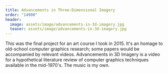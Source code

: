 ```yaml
---
title: Advancements in Three-Dimensional Imagery
order: "14900"
header:
  image: assets/image/advancements-in-3d-imagery.jpg
  teaser: assets/image/advancements-in-3d-imagery.jpg
---
```


<p>
  This was the final project for an art course I took in 2015.  It's an homage to old-school computer graphics research; some papers would be accompanied by relevant videos.  Advancements in 3D Imagery is a video for a hypothetical literature review of computer graphics techniques available in the mid-1970's.  The music is my own.
</p>
